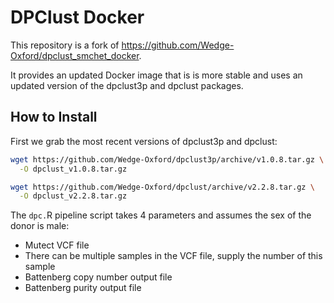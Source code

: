 # DPClust Docker

This repository is a fork of https://github.com/Wedge-Oxford/dpclust_smchet_docker.

It provides an updated Docker image that is is more stable and uses an updated
version of the dpclust3p and dpclust packages. 

## How to Install

First we grab the most recent versions of dpclust3p and dpclust:

```bash
wget https://github.com/Wedge-Oxford/dpclust3p/archive/v1.0.8.tar.gz \
  -O dpclust_v1.0.8.tar.gz

wget https://github.com/Wedge-Oxford/dpclust/archive/v2.2.8.tar.gz \
  -O dpclust_v2.2.8.tar.gz
```

The `dpc.`R pipeline script takes 4 parameters and assumes the sex of the donor 
is male:

 * Mutect VCF file
 * There can be multiple samples in the VCF file, supply the number of this sample
 * Battenberg copy number output file
 * Battenberg purity output file
